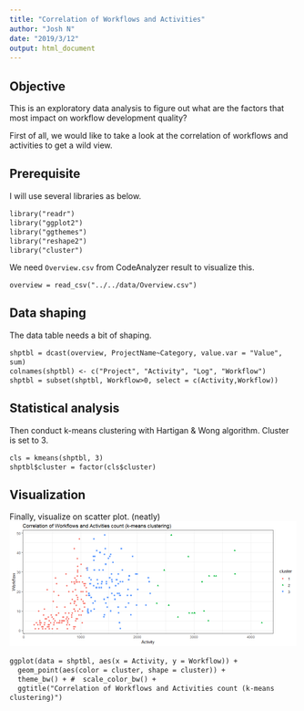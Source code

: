 ```yaml
---
title: "Correlation of Workflows and Activities"
author: "Josh N"
date: "2019/3/12"
output: html_document
---
```


## Objective

This is an exploratory data analysis to figure out what are the factors that most impact on workflow development quality?

First of all, we would like to take a look at the correlation of workflows and activities to get a wild view.

## Prerequisite
I will use several libraries as below.
```{r}
library("readr")
library("ggplot2")
library("ggthemes")
library("reshape2")
library("cluster")
```

We need `Overview.csv` from CodeAnalyzer result to visualize this.
```{r}
overview = read_csv("../../data/Overview.csv")
```

## Data shaping
The data table needs a bit of shaping.
```{r}
shptbl = dcast(overview, ProjectName~Category, value.var = "Value", sum)
colnames(shptbl) <- c("Project", "Activity", "Log", "Workflow")
shptbl = subset(shptbl, Workflow>0, select = c(Activity,Workflow))
```

## Statistical analysis
Then conduct k-means clustering with Hartigan & Wong algorithm.
Cluster is set to 3.
```{r}
cls = kmeans(shptbl, 3)
shptbl$cluster = factor(cls$cluster)
```

## Visualization
Finally, visualize on scatter plot. (neatly)
![k-Means Clustering on Correlation of Workflows and Activities](../../img/cor_wf-act_cnt_kmeans.png)
```{r}
ggplot(data = shptbl, aes(x = Activity, y = Workflow)) +
  geom_point(aes(color = cluster, shape = cluster)) +
  theme_bw() + #  scale_color_bw() +
  ggtitle("Correlation of Workflows and Activities count (k-means clustering)")
```

